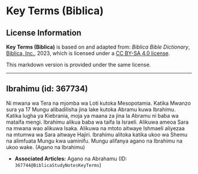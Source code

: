 # Key Terms (Biblica)

## License Information

**Key Terms (Biblica)** is based on and adapted from: _Biblica Bible Dictionary_, [Biblica, Inc.](https://www.biblica.com/), 2023, which is licensed under a [CC BY-SA 4.0 license](https://creativecommons.org/licenses/by-sa/4.0/legalcode.en).

This markdown version is provided under the same license.



--------------------------------

## Ibrahimu (id: 367734)

Ni mwana wa Tera na mjomba wa Loti kutoka Mesopotamia. Katika Mwanzo sura ya 17 Mungu alibadilisha jina lake kutoka Abramu kuwa Ibrahimu. Katika lugha ya Kiebrania, moja ya maana za jina la Abramu ni baba wa mataifa mengi. Ibrahimu alikua baba wa taifa la Israeli. Alikuwa ameoa Sara na mwana wao alikuwa Isaka. Alikuwa na mtoto aitwaye Ishmaeli aliyezaa na mtumwa wa Sara aitwaye Hajiri. Ibrahimu alitoka katika ukoo wa Shemu na alimfuata Mungu kwa uaminifu. Mungu alifanya agano na Ibrahimu na ukoo wake. (Agano na Ibrahimu)

* **Associated Articles:** Agano na Abrahamu (ID: `367744@BiblicaStudyNotesKeyTerms`)

